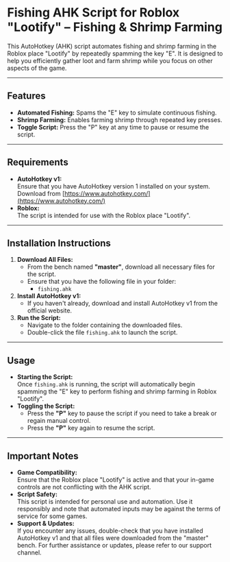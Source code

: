 # **Fishing AHK Script for Roblox "Lootify" – Fishing & Shrimp Farming**

This AutoHotkey (AHK) script automates fishing and shrimp farming in the Roblox place "Lootify" by repeatedly spamming the key "E". It is designed to help you efficiently gather loot and farm shrimp while you focus on other aspects of the game.

---

## **Features**

* **Automated Fishing:** Spams the "E" key to simulate continuous fishing.  
* **Shrimp Farming:** Enables farming shrimp through repeated key presses.  
* **Toggle Script:** Press the "P" key at any time to pause or resume the script.

---

## **Requirements**

* **AutoHotkey v1:**  
  Ensure that you have AutoHotkey version 1 installed on your system.  
  Download from [https://www.autohotkey.com/](https://www.autohotkey.com/)  
* **Roblox:**  
  The script is intended for use with the Roblox place "Lootify".

---

## **Installation Instructions**

1. **Download All Files:**  
   * From the bench named **"master"**, download all necessary files for the script.  
   * Ensure that you have the following file in your folder:  
     * `fishing.ahk`  
2. **Install AutoHotkey v1:**  
   * If you haven't already, download and install AutoHotkey v1 from the official website.  
3. **Run the Script:**  
   * Navigate to the folder containing the downloaded files.  
   * Double-click the file `fishing.ahk` to launch the script.

---

## **Usage**

* **Starting the Script:**  
  Once `fishing.ahk` is running, the script will automatically begin spamming the "E" key to perform fishing and shrimp farming in Roblox "Lootify".  
* **Toggling the Script:**  
  * Press the **"P"** key to pause the script if you need to take a break or regain manual control.  
  * Press the **"P"** key again to resume the script.

---

## **Important Notes**

* **Game Compatibility:**  
  Ensure that the Roblox place "Lootify" is active and that your in-game controls are not conflicting with the AHK script.  
* **Script Safety:**  
  This script is intended for personal use and automation. Use it responsibly and note that automated inputs may be against the terms of service for some games.  
* **Support & Updates:**  
  If you encounter any issues, double-check that you have installed AutoHotkey v1 and that all files were downloaded from the "master" bench. For further assistance or updates, please refer to our support channel.

